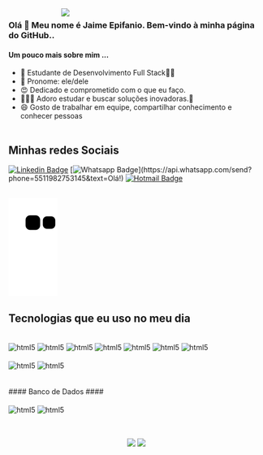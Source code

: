 <img src="https://user-images.githubusercontent.com/14335370/153728893-8473a4f6-3c86-4dba-8aef-26f7391bda54.gif" min-width="400px" max-width="400px" width="400px" align="right">

### Olá 👋 Meu nome é Jaime Epifanio.  Bem-vindo à minha página do GitHub.. <br> 

#### Um pouco mais sobre mim ...
- 🌱 Estudante de Desenvolvimento Full Stack👩‍🎓
- 🤗 Pronome: ele/dele
- 😍 Dedicado e comprometido com o que eu faço.
- 👩🏽‍💻 Adoro estudar e buscar soluções inovadoras.🚀
- 😄 Gosto de trabalhar em equipe, compartilhar conhecimento e conhecer pessoas<br><br>

## **Minhas redes Sociais**
[![Linkedin Badge](https://img.shields.io/badge/-LinkedIn-blue?style=flat-square&logo=Linkedin&logoColor=white&link=https://www.linkedin.com/in/jaime-epifanio/)](https://www.linkedin.com/in/jaime-epifanio/)
[![Whatsapp Badge](https://img.shields.io/badge/-Whatsapp-4CA143?style=flat-square&labelColor=4CA143&logo=whatsapp&logoColor=white&link=https://api.whatsapp.com/send?phone=5511982753145&text=Olá!)](https://api.whatsapp.com/send?phone=5511982753145&text=Olá!)
[![Hotmail Badge](https://img.shields.io/badge/-Hotmail-0078D4?style=flat-square&logo=microsoft-outlook&logoColor=white&link=mailto:jaime-epifanio@hotmail.com)](mailto:jaime-epifanio@hotmail.com)<br><br>

![Snake animation](https://github.com/rafaballerini/rafaballerini/blob/output/github-contribution-grid-snake.svg)
 

## **Tecnologias que eu uso no meu dia** 
<div><br/>
  <img align="center" alt="html5" src="https://img.shields.io/badge/HTML5-E34F26?style=for-the-badge&logo=html5&logoColor=white" />
  <img align="center" alt="html5" src="https://img.shields.io/badge/CSS-239120?&style=for-the-badge&logo=css3&logoColor=white" />
  <img align="center" alt="html5" src="https://img.shields.io/badge/React-20232A?style=for-the-badge&logo=react&logoColor=61DAFB"/>
  <img align="center" alt="html5" src="https://img.shields.io/badge/Node.js-43853D?style=for-the-badge&logo=node.js&logoColor=white"/>
  <img align="center" alt="html5" src="https://img.shields.io/badge/TypeScript-007ACC?style=for-the-badge&logo=typescript&logoColor=white"/>
  <img align="center" alt="html5" src="https://img.shields.io/badge/JavaScript-F7DF1E?style=for-the-badge&logo=javascript&logoColor=black"/>
  <img align="center" alt="html5" src="https://img.shields.io/badge/Express.js-404D59?style=for-the-badge"/>
  </div>
  <div><br/>
  <img align="center" alt="html5" src="https://img.shields.io/badge/Heroku-430098?style=for-the-badge&logo=heroku&logoColor=white"/>
  <img align="center" alt="html5" src="https://img.shields.io/badge/styled--components-DB7093?style=for-the-badge&logo=styled-components&logoColor=white"/><br><br>
  
</div><br/>
#### Banco de Dados ####
<div><br/>
  <img align="center" alt="html5" src="https://img.shields.io/badge/MySQL-00000F?style=for-the-badge&logo=mysql&logoColor=white"/>
  <img align="center" alt="html5" src="https://img.shields.io/badge/SQLite-07405E?style=for-the-badge&logo=sqlite&logoColor=white"/>
</div>
<br>
<br>

<p align="center">
   <img width="49.5%" src="https://github-readme-stats.vercel.app/api?username=jaime-github&show_icons=true&theme=gruvbox&hide_border=true" />
    <img width="49.5%" src="https://github-readme-streak-stats.herokuapp.com/?user=jaime-github&theme=gruvbox&hide_border=true" />
  </a>
</p>
<a href="https://github.com/jaime-github"
  <img align="center" src="https://github-readme-stats.vercel.app/api/top-langs/?username=jaime-github&theme=gruvbox&hide_langs_below=1" alt="Jaime Epifanio github stats"/>
</a>

